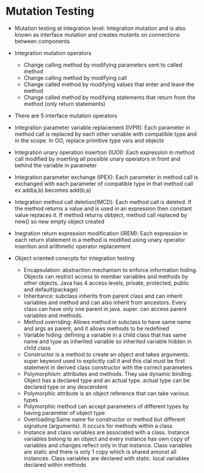 # Mutation Testing  
* Mutation testing at integration level: Integration mutation and is also known as interface mutation and creates mutants on connections between components  
* Integration mutation operators  
  * Change calling method by modifying parameters sent to called method  
  * Change calling method by modifying call  
  * Change called method by modifying values that enter and leave the method  
  * Change called method by modifying statements that return from the method (only return statements)  
*   There are 5 interface mutation operators  
  * Integration parameter variable replacement (IVPR): Each parameter in method call is replaced by each other variable with compatible type and in the scope. In OO, replace primitive type vars and objects  
  * Integration unary operation insertion (IUOI): Each expression in method call modified by inserting all possible unary operators in front and behind the variable in parameter  
  * Integration parameter exchange (IPEX): Each parameter in method call is exchanged with each parameter of compatible type in that method call ex add(a,b) becomes add(b,a)  
  * Integration method call deletion(IMCD): Each method call is deleted. If the method returns a value and is used in an expression then constant value replaces it. If method returns obbject, method call replaced by new() so new empty object created  
  * Inegration return expression modification (IREM): Each expression in each return statement in a method is modified using unary operator insertion and arithmetic operator replacement  
  
* Object oriented conecpts for integration testing  
  * Encapsulation: abstraction mechanism to enforce information hiding. Objects can restrict access to member variables and methods by other objects. Java has 4 access levels, private, protected, public and default(package)  
  * Inheritance: subclass inherits from parent class and can inherit variables and method and can also inherit from ancestors. Every class can have only one parent in java. super. can access parent variables and methods.  
  * Method overriding: Allows method in subclass to have same name and args as parent, and it allows methods to be redefined  
  * Variable hiding: defining a variable in a child class that has same name and type as inherited variable so inherited variable hidden in child class  
  * Constructor is a method to create an object and takes arguments. super keyword used to explicitly call it and this clal must be first statement in derived class constructor with the correct parameters  
  * Polymorphism: attributes and methods. They use dynamic binding. Object has a declared type and an actual type. actual type can be declared type or any descendent  
  * Polymorphic attribute is an object reference that can take various types  
  * Polymorphic method can accept parameters of different types by having parameter of object type  
  * Overloading:Same name for constructor or method but different signature (arguments). It occurs for methods within a class  
  * Instance and class variables are associated with a class. Instance variables belong to an object and every instance has own copy of variables and changes reflect only in that instance. Class variables are static and there is only 1 copy which is shared amonst all instances. Class variables are declared with static. local variables declared within methods  
  

